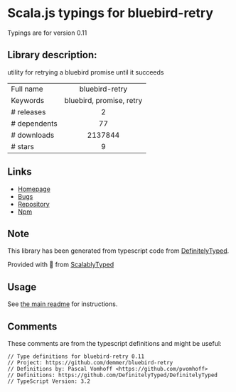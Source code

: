 
# Scala.js typings for bluebird-retry

Typings are for version 0.11

## Library description:
utility for retrying a bluebird promise until it succeeds

|                    |                 |
| ------------------ | :-------------: |
| Full name          | bluebird-retry |
| Keywords           | bluebird, promise, retry |
| # releases         | 2 |
| # dependents       | 77 |
| # downloads        | 2137844 |
| # stars            | 9 |

## Links
- [Homepage](https://github.com/demmer/bluebird-retry)
- [Bugs](https://github.com/demmer/bluebird-retry/issues)
- [Repository](https://github.com/demmer/bluebird-retry)
- [Npm](https://www.npmjs.com/package/bluebird-retry)
    


## Note
This library has been generated from typescript code from [DefinitelyTyped](https://definitelytyped.org).

Provided with :purple_heart: from [ScalablyTyped](https://github.com/oyvindberg/ScalablyTyped)

## Usage
See [the main readme](../../readme.md) for instructions.

## Comments

These comments are from the typescript definitions and might be useful:
```
// Type definitions for bluebird-retry 0.11
// Project: https://github.com/demmer/bluebird-retry
// Definitions by: Pascal Vomhoff <https://github.com/pvomhoff>
// Definitions: https://github.com/DefinitelyTyped/DefinitelyTyped
// TypeScript Version: 3.2

```

